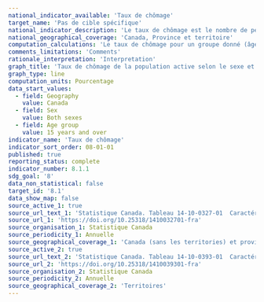 ```yaml
---
national_indicator_available: 'Taux de chômage'
target_name: 'Pas de cible spécifique'
national_indicator_description: 'Le taux de chômage est le nombre de personnes en chômage exprimé en pourcentage de la population active.'
national_geographical_coverage: 'Canada, Province et territoire' 
computation_calculations: 'Le taux de chômage pour un groupe donné (âge, sexe, état matrimonial, etc.) correspond au nombre de chômeurs dans ce groupe exprimé en pourcentage de la population active de ce groupe. Les estimations sont exprimées en pourcentage et arrondies au dixième près.'
comments_limitations: 'Comments'
rationale_interpretation: 'Interpretation'
graph_title: 'Taux de chômage de la population active selon le sexe et le groupe d'âge détaillé, données annuelles'
graph_type: line
computation_units: Pourcentage
data_start_values:
  - field: Geography
    value: Canada
  - field: Sex
    value: Both sexes
  - field: Age group
    value: 15 years and over
indicator_name: 'Taux de chômage'
indicator_sort_order: 08-01-01
published: true
reporting_status: complete
indicator_number: 8.1.1
sdg_goal: '8'
data_non_statistical: false
target_id: '8.1'
data_show_map: false
source_active_1: true
source_url_text_1: 'Statistique Canada. Tableau 14-10-0327-01  Caractéristiques de la population active selon le sexe et le groupe d'âge détaillé, données annuelles'
source_url_1: 'https://doi.org/10.25318/1410032701-fra'
source_organisation_1: Statistique Canada
source_periodicity_1: Annuelle
source_geographical_coverage_1: 'Canada (sans les territories) et province'
source_active_2: true
source_url_text_2: 'Statistique Canada. Tableau 14-10-0393-01  Caractéristiques de la population active, données annuelles'
source_url_2: 'https://doi.org/10.25318/1410039301-fra'
source_organisation_2: Statistique Canada
source_periodicity_2: Annuelle
source_geographical_coverage_2: 'Territoires'
---
```

